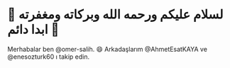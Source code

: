 # 👋 لسلام عليكم ورحمه الله وبركاته ومغفرته ابدا دائم 👋
Merhabalar ben @omer-salih.
😄 Arkadaşlarım @AhmetEsatKAYA ve @enesozturk60 ı takip edin.
